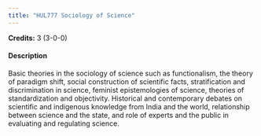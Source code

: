 ```yaml
---
title: "HUL777 Sociology of Science"
---
```

**Credits:** 3 (3-0-0)

#### Description
Basic theories in the sociology of science such as functionalism, the theory of paradigm shift, social construction of scientific facts, stratification and discrimination in science, feminist epistemologies of science, theories of standardization and objectivity. Historical and contemporary debates on scientific and indigenous knowledge from India and the world, relationship between science and the state, and role of experts and the public in evaluating and regulating science.